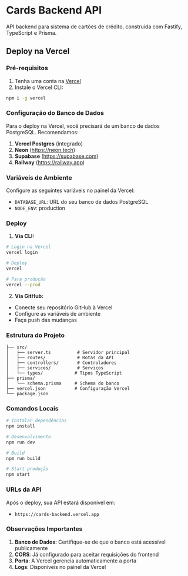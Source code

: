 # Cards Backend API

API backend para sistema de cartões de crédito, construída com Fastify, TypeScript e Prisma.

## Deploy na Vercel

### Pré-requisitos

1. Tenha uma conta na [Vercel](https://vercel.com)
2. Instale o Vercel CLI:
```bash
npm i -g vercel
```

### Configuração do Banco de Dados

Para o deploy na Vercel, você precisará de um banco de dados PostgreSQL. Recomendamos:

1. **Vercel Postgres** (integrado)
2. **Neon** (https://neon.tech)
3. **Supabase** (https://supabase.com)
4. **Railway** (https://railway.app)

### Variáveis de Ambiente

Configure as seguintes variáveis no painel da Vercel:

- `DATABASE_URL`: URL do seu banco de dados PostgreSQL
- `NODE_ENV`: production

### Deploy

1. **Via CLI:**
```bash
# Login na Vercel
vercel login

# Deploy
vercel

# Para produção
vercel --prod
```

2. **Via GitHub:**
- Conecte seu repositório GitHub à Vercel
- Configure as variáveis de ambiente
- Faça push das mudanças

### Estrutura do Projeto

```
├── src/
│   ├── server.ts          # Servidor principal
│   ├── routes/            # Rotas da API
│   ├── controllers/       # Controladores
│   ├── services/          # Serviços
│   └── types/            # Tipos TypeScript
├── prisma/
│   └── schema.prisma     # Schema do banco
├── vercel.json           # Configuração Vercel
└── package.json
```

### Comandos Locais

```bash
# Instalar dependências
npm install

# Desenvolvimento
npm run dev

# Build
npm run build

# Start produção
npm start
```

### URLs da API

Após o deploy, sua API estará disponível em:
- `https://cards-backend.vercel.app`

### Observações Importantes

1. **Banco de Dados**: Certifique-se de que o banco está acessível publicamente
2. **CORS**: Já configurado para aceitar requisições do frontend
3. **Porta**: A Vercel gerencia automaticamente a porta
4. **Logs**: Disponíveis no painel da Vercel 